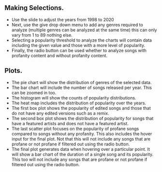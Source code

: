 ## Making Selections.
-	Use the slide to adjust the years from 1998 to 2020
-	Next, use the give drop down menu to add any genres required to analyze (multiple genres can be analyzed at the same time) this can only vary from 1 to 89 nothing else.
-	Selecting a popularity threshold to analyze the charts will contain data including the given value and those with a more level of popularity.
-	Finally, the radio button can be used whether to analyze songs with profanity content and without profanity content.
  
## Plots.
-	The pie chart will show the distribution of genres of the selected data.
-	The bar chart will include the number of songs released per year. This can be zoomed in too.
-	The histogram will show the counts of popularity distributions.
-	The heat map includes the distribution of popularity over the years.
-	The first box plot shows the popularity of edited songs and those that do not have any edited versions such as a remix.
-	The second box plot shows the distribution of popularity for songs that have a featured artists and does not have a featured artist. 
-	The last scatter plot focuses on the popularity of profane songs compared to songs without any profanity. This also includes the hover input for the final plot. Not that this will not include any songs that are profane or not profane if filtered out using the radio button.
-	The final plot generates data when hovering over a particular point. It will show a bar chart of the duration of a single song and its popularity. This too will not include any songs that are profane or not profane if filtered out using the radio button.
